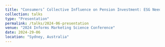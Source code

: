 ```yaml
---
title: "Consumers’ Collective Influence on Pension Investment: ESG Needs From Pension Participants and Beneficiaries"
collection: talks
type: "Presentation"
permalink: /talks/2024-06-presentation
venue: "2024 Informs Marketing Science Conference"
date: 2024-29-06
location: "Sydney, Australia"
---
```




